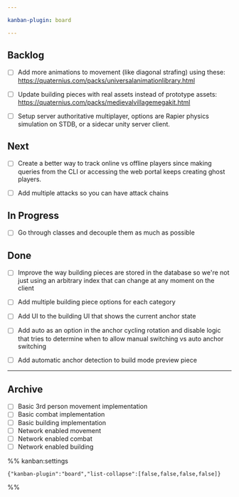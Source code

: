 ```yaml
---

kanban-plugin: board

---
```


## Backlog

- [ ] Add more animations to movement (like diagonal strafing) using these: https://quaternius.com/packs/universalanimationlibrary.html
- [ ] Update building pieces with real assets instead of prototype assets: https://quaternius.com/packs/medievalvillagemegakit.html
- [ ] Setup server authoritative multiplayer, options are Rapier physics simulation on STDB, or a sidecar unity server client.


## Next

- [ ] Create a better way to track online vs offline players since making queries from the CLI or accessing the web portal keeps creating ghost players.
- [ ] Add multiple attacks so you can have attack chains


## In Progress

- [ ] Go through classes and decouple them as much as possible


## Done

- [ ] Improve the way building pieces are stored in the database so we're not just using an arbitrary index that can change at any moment on the client
- [ ] Add multiple building piece options for each category
- [ ] Add UI to the building UI that shows the current anchor state
- [ ] Add auto as an option in the anchor cycling rotation and disable logic that tries to determine when to allow manual switching vs auto anchor switching
- [ ] Add automatic anchor detection to build mode preview piece


***

## Archive

- [ ] Basic 3rd person movement implementation
- [ ] Basic combat implementation
- [ ] Basic building implementation
- [ ] Network enabled movement
- [ ] Network enabled combat
- [ ] Network enabled building

%% kanban:settings
```
{"kanban-plugin":"board","list-collapse":[false,false,false,false]}
```
%%